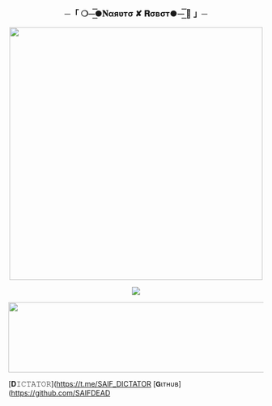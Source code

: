
<h3 align="center">
    ─「 ❍⏤͟͞●𝐍αяʋтσ ✘ 𝐑σвσт●⏤͟͞ 🫧 」─
</h3>

<p align="center">
  <img src="https://telegra.ph//file/https://telegra.ph/file/a131993b0f1e8517eacb2.mp4" width="500">
</p>

<p align="center">
  <img src="https://readme-typing-svg.herokuapp.com?color=DC143C&center=true&lines=──+「+❍⏤͟͞●+𝐍αяʋтσ+✘+𝐑σвσт+●⏤͟͞ +🫧+」+──;𝙰𝚗+𝙰𝚍𝚟𝚊𝚗𝚌𝚎𝚍+𝙶𝚛𝚘𝚞𝚙𝚜+𝙼𝚊𝚗𝚊𝚐𝚎𝚖𝚎𝚗𝚝'𝚜+𝙱𝚘𝚝.&width=600&height=180">
</p>















<p align="center"><a href="https://dashboard.heroku.com/new?template=https://github.com/SAIFDEAD/NARUTO-ROBOT"> <img src="https://img.shields.io/badge/Deploy%20On%20Heroku-green?style=for-the-badge&logo=heroku" width="520" height="138.45"/></a></p>










[𝐃𝙸𝙲𝚃𝙰𝚃𝙾𝚁](https://t.me/SAIF_DICTATOR
[𝗚ιтнυв](https://github.com/SAIFDEAD
